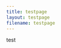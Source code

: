 ```yaml
---
title: testpage
layout: testpage
filename: testpage
--- 
```


test<br>

<p id="p0"></p>
<p id="l0"></p>
<iframe id="m0" allowfullscreen="true" frameborder="0" height="468" marginheight="0" marginwidth="0" scrolling="no" width="640" referrerpolicy="no-referrer-when-downgrade" ></iframe>
<p id="p1"></p>
<p id="l1"></p>
<iframe id="m1" allowfullscreen="true" frameborder="0" height="468" marginheight="0" marginwidth="0" scrolling="no" width="640" referrerpolicy="no-referrer-when-downgrade" ></iframe>
<p id="p2"></p>
<p id="l2"></p>
<iframe id="m2" allowfullscreen="true" frameborder="0" height="468" marginheight="0" marginwidth="0" scrolling="no" width="640" referrerpolicy="no-referrer-when-downgrade" ></iframe>
<iframe id="m3" allowfullscreen="true" frameborder="0" height="468" marginheight="0" marginwidth="0" scrolling="no" width="640" referrerpolicy="no-referrer-when-downgrade" ></iframe>
<iframe id="m4" allowfullscreen="true" frameborder="0" height="468" marginheight="0" marginwidth="0" scrolling="no" width="640" referrerpolicy="no-referrer-when-downgrade" ></iframe>
<script>
var requestURL = "https://raw.githubusercontent.com/linbei9487/linbei9487.github.io/main/src/json/episode.json"
    var request = new XMLHttpRequest();
    request.open('GET', requestURL);
    // request.responseType = 'json';
    request.send();
    request.onload = function() {
    var data2 = JSON.parse(request.responseText);
    var video;
    video =(data2.episode[3].link)
    var step;
    var id
    id = 0
    for (step=0; step <6 ; step++){
        document.getElementById("p"+ id).innerHTML =(data2.episode[id].pw)
        document.getElementById("l"+ id).innerHTML =(data2.episode[id].index)
        document.getElementById("m"+ id).src =(data2.episode[id].link)
        console.log(data2.episode[id].pw)
        console.log(data2.episode[id].index)
        console.log(data2.episode[id].link)
        id++
        }};
</script>